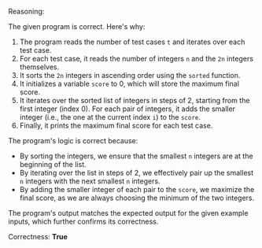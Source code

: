 Reasoning:

The given program is correct. Here's why:

1. The program reads the number of test cases `t` and iterates over each test case.
2. For each test case, it reads the number of integers `n` and the `2n` integers themselves.
3. It sorts the `2n` integers in ascending order using the `sorted` function.
4. It initializes a variable `score` to 0, which will store the maximum final score.
5. It iterates over the sorted list of integers in steps of 2, starting from the first integer (index 0). For each pair of integers, it adds the smaller integer (i.e., the one at the current index `i`) to the `score`.
6. Finally, it prints the maximum final score for each test case.

The program's logic is correct because:

* By sorting the integers, we ensure that the smallest `n` integers are at the beginning of the list.
* By iterating over the list in steps of 2, we effectively pair up the smallest `n` integers with the next smallest `n` integers.
* By adding the smaller integer of each pair to the `score`, we maximize the final score, as we are always choosing the minimum of the two integers.

The program's output matches the expected output for the given example inputs, which further confirms its correctness.

Correctness: **True**